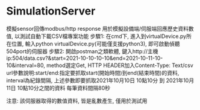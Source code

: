 # SimulationServer
模擬sensor回傳modbus/http response
用於模擬設備端/伺服端回應歷史資料數值, 以測試自動下載CSV檔專案功能
步驟1: 
  在cmd下, 進入到virtualDevice.py所在位置, 輸入python virtualDevice.py(可能僅支援python3), 即可啟動偵聽504port的伺服器
步驟2:
  開啟postman之類軟體, 鍵入http://主機ip:504/data.csv?&start=2021-10-10-10-10&end=2021-10-11-10-10&interval=80, method選定Get, HTTP HEADER加入Content-Type: Text/csv 
  url參數說明:start/end:指定要抓取start(開始時間)到end(結束時間)的資料, interval為紀錄間隔, 上述參數即要抓取2021年10月10日 10點10分 到 2021年10月11日 10點10分之間的資料
  每筆資料間隔80秒
  
注意: 該伺服器取得的數值資料, 皆是亂數產生, 僅用於測試用
